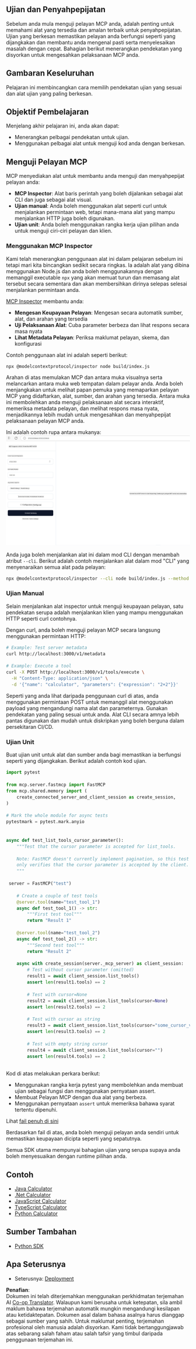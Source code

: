 <!--
CO_OP_TRANSLATOR_METADATA:
{
  "original_hash": "4e34e34e84f013e73c7eaa6d09884756",
  "translation_date": "2025-07-04T18:15:26+00:00",
  "source_file": "03-GettingStarted/08-testing/README.md",
  "language_code": "ms"
}
-->
## Ujian dan Penyahpepijatan

Sebelum anda mula menguji pelayan MCP anda, adalah penting untuk memahami alat yang tersedia dan amalan terbaik untuk penyahpepijatan. Ujian yang berkesan memastikan pelayan anda berfungsi seperti yang dijangkakan dan membantu anda mengenal pasti serta menyelesaikan masalah dengan cepat. Bahagian berikut menerangkan pendekatan yang disyorkan untuk mengesahkan pelaksanaan MCP anda.

## Gambaran Keseluruhan

Pelajaran ini membincangkan cara memilih pendekatan ujian yang sesuai dan alat ujian yang paling berkesan.

## Objektif Pembelajaran

Menjelang akhir pelajaran ini, anda akan dapat:

- Menerangkan pelbagai pendekatan untuk ujian.
- Menggunakan pelbagai alat untuk menguji kod anda dengan berkesan.

## Menguji Pelayan MCP

MCP menyediakan alat untuk membantu anda menguji dan menyahpepijat pelayan anda:

- **MCP Inspector**: Alat baris perintah yang boleh dijalankan sebagai alat CLI dan juga sebagai alat visual.
- **Ujian manual**: Anda boleh menggunakan alat seperti curl untuk menjalankan permintaan web, tetapi mana-mana alat yang mampu menjalankan HTTP juga boleh digunakan.
- **Ujian unit**: Anda boleh menggunakan rangka kerja ujian pilihan anda untuk menguji ciri-ciri pelayan dan klien.

### Menggunakan MCP Inspector

Kami telah menerangkan penggunaan alat ini dalam pelajaran sebelum ini tetapi mari kita bincangkan sedikit secara ringkas. Ia adalah alat yang dibina menggunakan Node.js dan anda boleh menggunakannya dengan memanggil executable `npx` yang akan memuat turun dan memasang alat tersebut secara sementara dan akan membersihkan dirinya selepas selesai menjalankan permintaan anda.

[MCP Inspector](https://github.com/modelcontextprotocol/inspector) membantu anda:

- **Mengesan Keupayaan Pelayan**: Mengesan secara automatik sumber, alat, dan arahan yang tersedia
- **Uji Pelaksanaan Alat**: Cuba parameter berbeza dan lihat respons secara masa nyata
- **Lihat Metadata Pelayan**: Periksa maklumat pelayan, skema, dan konfigurasi

Contoh penggunaan alat ini adalah seperti berikut:

```bash
npx @modelcontextprotocol/inspector node build/index.js
```

Arahan di atas memulakan MCP dan antara muka visualnya serta melancarkan antara muka web tempatan dalam pelayar anda. Anda boleh menjangkakan untuk melihat papan pemuka yang memaparkan pelayan MCP yang didaftarkan, alat, sumber, dan arahan yang tersedia. Antara muka ini membolehkan anda menguji pelaksanaan alat secara interaktif, memeriksa metadata pelayan, dan melihat respons masa nyata, menjadikannya lebih mudah untuk mengesahkan dan menyahpepijat pelaksanaan pelayan MCP anda.

Ini adalah contoh rupa antara mukanya: ![Inspector](../../../../translated_images/connect.141db0b2bd05f096fb1dd91273771fd8b2469d6507656c3b0c9df4b3c5473929.ms.png)

Anda juga boleh menjalankan alat ini dalam mod CLI dengan menambah atribut `--cli`. Berikut adalah contoh menjalankan alat dalam mod "CLI" yang menyenaraikan semua alat pada pelayan:

```sh
npx @modelcontextprotocol/inspector --cli node build/index.js --method tools/list
```

### Ujian Manual

Selain menjalankan alat inspector untuk menguji keupayaan pelayan, satu pendekatan serupa adalah menjalankan klien yang mampu menggunakan HTTP seperti curl contohnya.

Dengan curl, anda boleh menguji pelayan MCP secara langsung menggunakan permintaan HTTP:

```bash
# Example: Test server metadata
curl http://localhost:3000/v1/metadata

# Example: Execute a tool
curl -X POST http://localhost:3000/v1/tools/execute \
  -H "Content-Type: application/json" \
  -d '{"name": "calculator", "parameters": {"expression": "2+2"}}'
```

Seperti yang anda lihat daripada penggunaan curl di atas, anda menggunakan permintaan POST untuk memanggil alat menggunakan payload yang mengandungi nama alat dan parameternya. Gunakan pendekatan yang paling sesuai untuk anda. Alat CLI secara amnya lebih pantas digunakan dan mudah untuk diskripkan yang boleh berguna dalam persekitaran CI/CD.

### Ujian Unit

Buat ujian unit untuk alat dan sumber anda bagi memastikan ia berfungsi seperti yang dijangkakan. Berikut adalah contoh kod ujian.

```python
import pytest

from mcp.server.fastmcp import FastMCP
from mcp.shared.memory import (
    create_connected_server_and_client_session as create_session,
)

# Mark the whole module for async tests
pytestmark = pytest.mark.anyio


async def test_list_tools_cursor_parameter():
    """Test that the cursor parameter is accepted for list_tools.

    Note: FastMCP doesn't currently implement pagination, so this test
    only verifies that the cursor parameter is accepted by the client.
    """

 server = FastMCP("test")

    # Create a couple of test tools
    @server.tool(name="test_tool_1")
    async def test_tool_1() -> str:
        """First test tool"""
        return "Result 1"

    @server.tool(name="test_tool_2")
    async def test_tool_2() -> str:
        """Second test tool"""
        return "Result 2"

    async with create_session(server._mcp_server) as client_session:
        # Test without cursor parameter (omitted)
        result1 = await client_session.list_tools()
        assert len(result1.tools) == 2

        # Test with cursor=None
        result2 = await client_session.list_tools(cursor=None)
        assert len(result2.tools) == 2

        # Test with cursor as string
        result3 = await client_session.list_tools(cursor="some_cursor_value")
        assert len(result3.tools) == 2

        # Test with empty string cursor
        result4 = await client_session.list_tools(cursor="")
        assert len(result4.tools) == 2
    
```

Kod di atas melakukan perkara berikut:

- Menggunakan rangka kerja pytest yang membolehkan anda membuat ujian sebagai fungsi dan menggunakan pernyataan assert.
- Membuat Pelayan MCP dengan dua alat yang berbeza.
- Menggunakan pernyataan `assert` untuk memeriksa bahawa syarat tertentu dipenuhi.

Lihat [fail penuh di sini](https://github.com/modelcontextprotocol/python-sdk/blob/main/tests/client/test_list_methods_cursor.py)

Berdasarkan fail di atas, anda boleh menguji pelayan anda sendiri untuk memastikan keupayaan dicipta seperti yang sepatutnya.

Semua SDK utama mempunyai bahagian ujian yang serupa supaya anda boleh menyesuaikan dengan runtime pilihan anda.

## Contoh

- [Java Calculator](../samples/java/calculator/README.md)
- [.Net Calculator](../../../../03-GettingStarted/samples/csharp)
- [JavaScript Calculator](../samples/javascript/README.md)
- [TypeScript Calculator](../samples/typescript/README.md)
- [Python Calculator](../../../../03-GettingStarted/samples/python)

## Sumber Tambahan

- [Python SDK](https://github.com/modelcontextprotocol/python-sdk)

## Apa Seterusnya

- Seterusnya: [Deployment](../09-deployment/README.md)

**Penafian**:  
Dokumen ini telah diterjemahkan menggunakan perkhidmatan terjemahan AI [Co-op Translator](https://github.com/Azure/co-op-translator). Walaupun kami berusaha untuk ketepatan, sila ambil maklum bahawa terjemahan automatik mungkin mengandungi kesilapan atau ketidaktepatan. Dokumen asal dalam bahasa asalnya harus dianggap sebagai sumber yang sahih. Untuk maklumat penting, terjemahan profesional oleh manusia adalah disyorkan. Kami tidak bertanggungjawab atas sebarang salah faham atau salah tafsir yang timbul daripada penggunaan terjemahan ini.